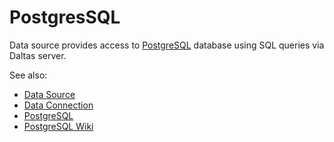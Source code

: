 <!-- TITLE: PostgresSQL -->
<!-- SUBTITLE: -->

# PostgresSQL

Data source provides access to [PostgreSQL](https://www.postgresql.org/) database
using SQL queries via Daltas server. 

See also:

  * [Data Source](data-source.md)
  * [Data Connection](data-connection.md)
  * [PostgreSQL](https://www.postgresql.org/)
  * [PostgreSQL Wiki](https://en.wikipedia.org/wiki/PostgreSQL)
